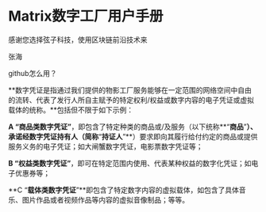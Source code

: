# Matrix数字工厂用户手册

感谢您选择弦子科技，使用区块链前沿技术来

张海

github怎么用？



**数字凭证是指通过我们提供的物影工厂服务能够在一定范围的网络空间中自由的流转、代表了发行人所自主赋予的特定权利/权益或数字内容的电子凭证或虚拟载体的统称。**包括但不限于如下示例：

**A “**商品类数字凭证**”**，即包含了特定种类的商品或/及服务（以下统称**“**商品**”**）、承诺经数字凭证持有人（简称**“**持证人**”**）要求即向其履行给付约定的商品或提供服务义务的电子凭证；如大闸蟹数字凭证，电影票数字凭证等；

**B “**权益类数字凭证**”**，即可在特定范围内使用、代表某种权益的数字化凭证；如电子优惠券等；

**C “**载体类数字凭证**”**即包含了特定数字内容的虚拟载体，如包含了具体音乐、图片作品或者视频作品等内容的虚拟音像制品；等等。


